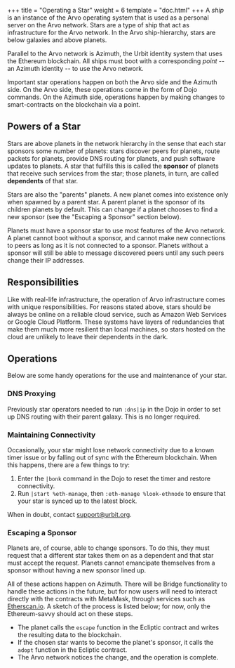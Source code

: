 +++
title = "Operating a Star"
weight = 6
template = "doc.html"
+++
A _ship_ is an instance of the Arvo operating system that is used as a personal server on the Arvo network. Stars are a type of ship that act as infrastructure for the Arvo network. In the Arvo ship-hierarchy, stars are below galaxies and above planets.

Parallel to the Arvo network is Azimuth, the Urbit identity system that uses the Ethereum blockchain. All ships must boot with a corresponding _point_ -- an Azimuth identity -- to use the Arvo network.

Important star operations happen on both the Arvo side and the Azimuth side. On the Arvo side, these operations come in the form of Dojo commands. On the Azimuth side, operations happen by making changes to smart-contracts on the blockchain via a point.

## Powers of a Star

Stars are above planets in the network hierarchy in the sense that each star sponsors some number of planets: stars discover peers for planets, route packets for planets, provide DNS routing for planets, and push software updates to planets. A star that fulfills this is called the **sponsor** of planets that receive such services from the star; those planets, in turn, are called **dependents** of that star.

Stars are also the "parents" planets. A new planet comes into existence only when spawned by a parent star. A parent planet is the sponsor of its children planets by default. This can change if a planet chooses to find a new sponsor (see the "Escaping a Sponsor" section below).

Planets must have a sponsor star to use most features of the Arvo network. A planet cannot boot without a sponsor, and cannot make new connections to peers as long as it is not connected to a sponsor. Planets without a sponsor will still be able to message discovered peers until any such peers change their IP addresses.

## Responsibilities

Like with real-life infrastructure, the operation of Arvo infrastructure comes with unique responsibilities. For reasons stated above, stars should be always be online on a reliable cloud service, such as Amazon Web Services or Google Cloud Platform. These systems have layers of redundancies that make them much more resilient than local machines, so stars hosted on the cloud are unlikely to leave their dependents in the dark.

## Operations

Below are some handy operations for the use and maintenance of your star.

### DNS Proxying

Previously star operators needed to run `:dns|ip` in the Dojo in order to set up DNS routing with their parent galaxy. This is no longer required.

### Maintaining Connectivity

Occasionally, your star might lose network connectivity due to a known timer issue or by falling out of sync with the Ethereum blockchain. When this happens, there are a few things to try:

1. Enter the `|bonk` command in the Dojo to reset the timer and restore connectivity.
2. Run `|start %eth-manage`, then `:eth-manage %look-ethnode` to ensure that your star is synced up to the latest block.

When in doubt, contact [support@urbit.org](mailto:support@urbit.org).

### Escaping a Sponsor

Planets are, of course, able to change sponsors. To do this, they must request that a different star takes them on as a dependent and that star must accept the request. Planets cannot emancipate themselves from a sponsor without having a new sponsor lined up.

All of these actions happen on Azimuth. There will be Bridge functionality to handle these actions in the future, but for now users will need to interact directly with the contracts with MetaMask, through services such as [Etherscan.io](https://etherscan.io/address/ecliptic.eth#writeContract). A sketch of the process is listed below; for now, only the Ethereum-savvy should act on these steps.

+ The planet calls the `escape` function in the Ecliptic contract and writes the resulting data to the blockchain.
+ If the chosen star wants to become the planet's sponsor, it calls the `adopt` function in the Ecliptic contract.
+ The Arvo network notices the change, and the operation is complete.